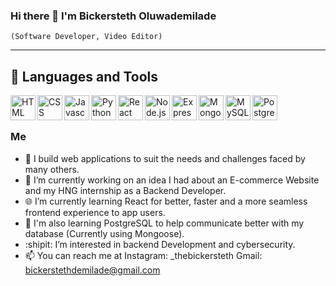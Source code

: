 ### Hi there 👋 I'm Bickersteth Oluwademilade 
`(Software Developer, Video Editor)`<hr>
<h2>🧰 Languages and Tools</h2>
<img align="left" alt="HTML" width="40px" src="https://cdn.jsdelivr.net/gh/devicons/devicon/icons/html5/html5-original-wordmark.svg" />
<img align="left" alt="CSS" width="40px" src="https://cdn.jsdelivr.net/gh/devicons/devicon/icons/css3/css3-original-wordmark.svg" />
<img align="left" alt="Javascript" width="40px" src="https://cdn.jsdelivr.net/gh/devicons/devicon/icons/javascript/javascript-original.svg" />
<img align="left" alt="Python" width="40px" src="https://cdn.jsdelivr.net/gh/devicons/devicon/icons/python/python-original.svg" />
<img align="left" alt="React" width="40px" src="https://cdn.jsdelivr.net/gh/devicons/devicon/icons/react/react-original-wordmark.svg" />
<img align="left" alt="Node.js" width="40px" src="https://cdn.jsdelivr.net/gh/devicons/devicon/icons/nodejs/nodejs-original-wordmark.svg" />
<img align="left" alt="Express.js" width="40px" src="https://cdn.jsdelivr.net/gh/devicons/devicon/icons/express/express-original-wordmark.svg" />
<img align="left" alt="MongoDB" width="40px"  src="https://cdn.jsdelivr.net/gh/devicons/devicon/icons/mongodb/mongodb-original-wordmark.svg" />
<img align="left" alt="MySQL" width="40px" src="https://cdn.jsdelivr.net/gh/devicons/devicon/icons/mysql/mysql-plain-wordmark.svg" />
<img align="left" alt="PostgreSQL" width="40px" src="https://cdn.jsdelivr.net/gh/devicons/devicon/icons/postgresql/postgresql-original-wordmark.svg" /><br>
<h1></h1>
<h3>Me</h3>

- 📌 I build web applications to suit the needs and challenges faced by many others.
- 🔭 I’m currently working on an idea I had about an E-commerce Website and my HNG internship as a Backend Developer.
- 🌐 I’m currently learning React for better, faster and a more seamless frontend experience to app users.
- 🌱 I'm also learning PostgreSQL to help communicate better with my database (Currently using Mongoose).
- :shipit: I’m interested in backend Development and cybersecurity.
- 📫 You can reach me at Instagram: _thebickersteth Gmail: bickerstethdemilade@gmail.com
